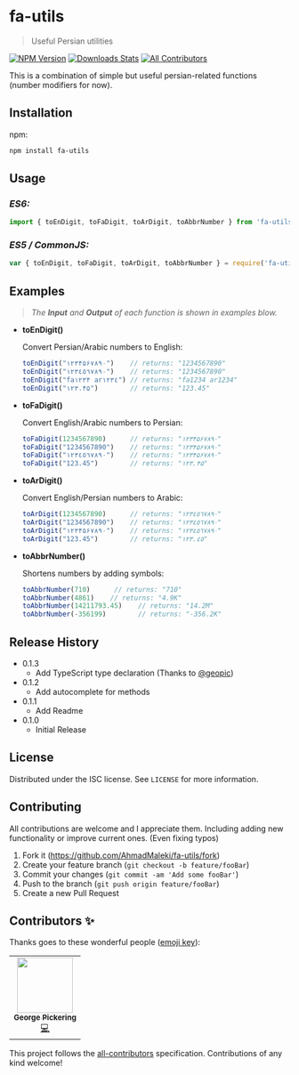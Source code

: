 # fa-utils
> Useful Persian utilities

[![NPM Version][npm-image]][npm-url]
[![Downloads Stats][npm-downloads]][npm-url]<!-- ALL-CONTRIBUTORS-BADGE:START - Do not remove or modify this section -->
[![All Contributors](https://img.shields.io/badge/all_contributors-1-blue.svg)](#contributors-)
<!-- ALL-CONTRIBUTORS-BADGE:END -->

This is a combination of simple but useful persian-related functions (number modifiers for now).

## Installation

npm:

```sh
npm install fa-utils
```

## Usage

### _ES6:_

```javascript
import { toEnDigit, toFaDigit, toArDigit, toAbbrNumber } from 'fa-utils'
```

### _ES5 / CommonJS:_

```javascript
var { toEnDigit, toFaDigit, toArDigit, toAbbrNumber } = require('fa-utils')
```


## Examples
> _The **Input** and **Output** of each function is shown in examples blow._

* **toEnDigit()**
 
    Convert Persian/Arabic numbers to English:

    ```javascript
    toEnDigit("۱۲۳۴۵۶۷۸۹۰")    // returns: "1234567890"
    toEnDigit("١٢٣٤٥٦٧٨٩۰")    // returns: "1234567890"
    toEnDigit("fa۱۲۳۴ ar١٢٣٤") // returns: "fa1234 ar1234"
    toEnDigit("۱۲۳.۴۵")        // returns: "123.45"
    ```

* **toFaDigit()**
 
    Convert English/Arabic numbers to Persian:

    ```javascript
    toFaDigit(1234567890)      // returns: "۱۲۳۴۵۶۷۸۹۰"
    toFaDigit("1234567890")    // returns: "۱۲۳۴۵۶۷۸۹۰"
    toFaDigit("١٢٣٤٥٦٧٨٩۰")    // returns: "۱۲۳۴۵۶۷۸۹۰"
    toFaDigit("123.45")        // returns: "۱۲۳.۴۵"
    ```

* **toArDigit()**
 
    Convert English/Persian numbers to Arabic:

    ```javascript
    toArDigit(1234567890)      // returns: "١٢٣٤٥٦٧٨٩٠"
    toArDigit("1234567890")    // returns: "١٢٣٤٥٦٧٨٩٠"
    toArDigit("۱۲۳۴۵۶۷۸۹۰")    // returns: "١٢٣٤٥٦٧٨٩٠"
    toArDigit("123.45")        // returns: "١٢٣.٤٥"
    ```

* **toAbbrNumber()**
 
    Shortens numbers by adding symbols:

    ```javascript
    toAbbrNumber(710)      // returns: "710"
    toAbbrNumber(4861)    // returns: "4.9K"
    toAbbrNumber(14211793.45)    // returns: "14.2M"
    toAbbrNumber(-356199)        // returns: "-356.2K"
    ```

## Release History

* 0.1.3
    * Add TypeScript type declaration (Thanks to [@geopic](https://github.com/geopic))
* 0.1.2
    * Add autocomplete for methods
* 0.1.1
    * Add Readme
* 0.1.0
    * Initial Release


## License

Distributed under the ISC license. See ``LICENSE`` for more information.


## Contributing

All contributions are welcome and I appreciate them. Including adding new functionality or improve current ones. (Even fixing typos)

1. Fork it (<https://github.com/AhmadMaleki/fa-utils/fork>)
2. Create your feature branch (`git checkout -b feature/fooBar`)
3. Commit your changes (`git commit -am 'Add some fooBar'`)
4. Push to the branch (`git push origin feature/fooBar`)
5. Create a new Pull Request

## Contributors ✨

Thanks goes to these wonderful people ([emoji key](https://allcontributors.org/docs/en/emoji-key)):

<!-- ALL-CONTRIBUTORS-LIST:START - Do not remove or modify this section -->
<!-- prettier-ignore-start -->
<!-- markdownlint-disable -->
<table>
  <tr>
    <td align="center"><a href="https://twitter.com/geopic1"><img src="https://avatars0.githubusercontent.com/u/29524044?v=4?s=100" width="100px;" alt=""/><br /><sub><b>George Pickering</b></sub></a><br /><a href="https://github.com/AhmadMaleki/fa-utils/commits?author=geopic" title="Code">💻</a></td>
  </tr>
</table>

<!-- markdownlint-restore -->
<!-- prettier-ignore-end -->

<!-- ALL-CONTRIBUTORS-LIST:END -->

This project follows the [all-contributors](https://github.com/all-contributors/all-contributors) specification. Contributions of any kind welcome!


<!-- Markdown link & img dfn's -->
[npm-image]: https://img.shields.io/npm/v/fa-utils.svg
[npm-url]: https://npmjs.org/package/fa-utils
[npm-downloads]: https://img.shields.io/npm/dm/fa-utils.svg
